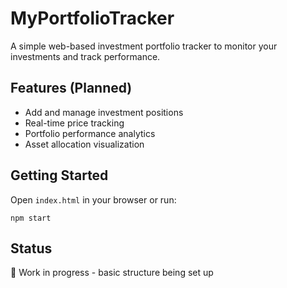 # MyPortfolioTracker

A simple web-based investment portfolio tracker to monitor your investments and track performance.

## Features (Planned)
- Add and manage investment positions
- Real-time price tracking
- Portfolio performance analytics
- Asset allocation visualization

## Getting Started
Open `index.html` in your browser or run:
```
npm start
```

## Status
🚧 Work in progress - basic structure being set up